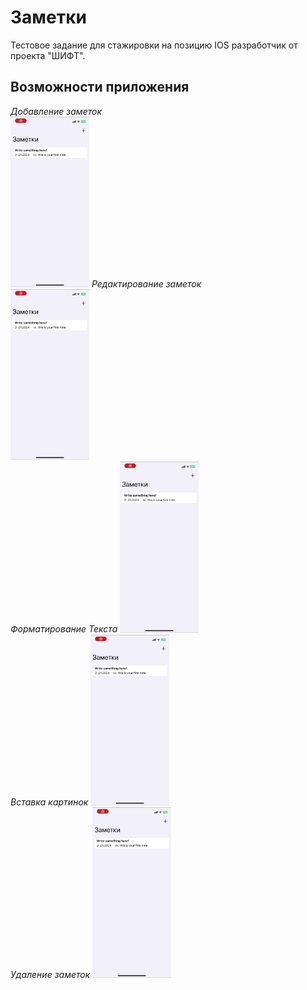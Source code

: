# Заметки 
Тестовое задание для стажировки на позицию IOS разработчик от проекта "ШИФТ".

## Возможности приложения

*Добавление заметок*
<br/>
<img src="pictures/1.gif" width="25%" height="auto">
*Редактирование заметок*
<br/>
<img src="pictures/1.gif" width="25%" height="auto"> <br />
*Форматирование Текста*
<img src="pictures/1.gif" width="25%" height="auto"> <br />
*Вставка картинок*
<img src="pictures/1.gif" width="25%" height="auto"> <br />
*Удаление заметок*
<img src="pictures/1.gif" width="25%" height="auto"> <br />
